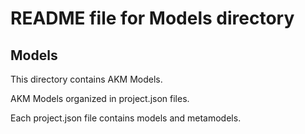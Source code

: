 # README file for Models directory

## Models

This directory contains AKM Models.

AKM Models organized in project.json files.

Each project.json file contains models and metamodels.
